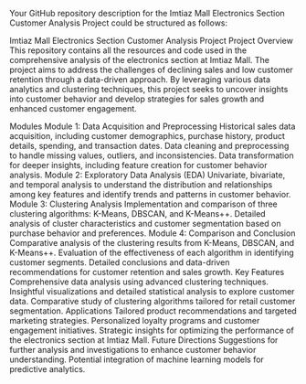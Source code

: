 
Your GitHub repository description for the Imtiaz Mall Electronics Section Customer Analysis Project could be structured as follows:

Imtiaz Mall Electronics Section Customer Analysis Project
Project Overview
This repository contains all the resources and code used in the comprehensive analysis of the electronics section at Imtiaz Mall. The project aims to address the challenges of declining sales and low customer retention through a data-driven approach. By leveraging various data analytics and clustering techniques, this project seeks to uncover insights into customer behavior and develop strategies for sales growth and enhanced customer engagement.

Modules
Module 1: Data Acquisition and Preprocessing
Historical sales data acquisition, including customer demographics, purchase history, product details, spending, and transaction dates.
Data cleaning and preprocessing to handle missing values, outliers, and inconsistencies.
Data transformation for deeper insights, including feature creation for customer behavior analysis.
Module 2: Exploratory Data Analysis (EDA)
Univariate, bivariate, and temporal analysis to understand the distribution and relationships among key features and identify trends and patterns in customer behavior.
Module 3: Clustering Analysis
Implementation and comparison of three clustering algorithms: K-Means, DBSCAN, and K-Means++.
Detailed analysis of cluster characteristics and customer segmentation based on purchase behavior and preferences.
Module 4: Comparison and Conclusion
Comparative analysis of the clustering results from K-Means, DBSCAN, and K-Means++.
Evaluation of the effectiveness of each algorithm in identifying customer segments.
Detailed conclusions and data-driven recommendations for customer retention and sales growth.
Key Features
Comprehensive data analysis using advanced clustering techniques.
Insightful visualizations and detailed statistical analysis to explore customer data.
Comparative study of clustering algorithms tailored for retail customer segmentation.
Applications
Tailored product recommendations and targeted marketing strategies.
Personalized loyalty programs and customer engagement initiatives.
Strategic insights for optimizing the performance of the electronics section at Imtiaz Mall.
Future Directions
Suggestions for further analysis and investigations to enhance customer behavior understanding.
Potential integration of machine learning models for predictive analytics.
